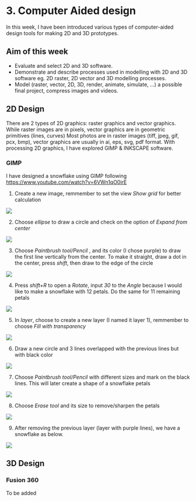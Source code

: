# 3. Computer Aided design

In this week, I have been introduced various types of computer-aided design tools for making 2D and 3D prototypes.

## Aim of this week

- Evaluate and select 2D and 3D software.
- Demonstrate and describe processes used in modelling with 2D and 3D software eg. 2D raster, 2D vector and 3D modelling processes.
- Model (raster, vector, 2D, 3D, render, animate, simulate, ...) a possible final project, compress images and videos.


## 2D Design

There are 2 types of 2D graphics: raster graphics and vector graphics. While raster images are in pixels, vector graphics are in geometric primitives (lines, curves)
Most photos are in raster images (tiff, jpeg, gif, pcx, bmp), vector graphics are usually in ai, eps, svg, pdf format.
With processing 2D graphics, I have explored GIMP & INKSCAPE software.


### GIMP

I have designed a snowflake using GIMP following <https://www.youtube.com/watch?v=6VWn1qO0irE>

1. Create a new image, remmember to set the view *Show grid* for better calculation

![](../images/week02/snow-1.png)


2. Choose *ellipse* to draw a circle and check on the option of *Expand from center*

![](../images/week02/snow-2.jpg)


3. Choose *Paintbrush tool/Pencil* , and its color (I chose purple) to draw the first line vertically from the center. To make it straight, draw a dot in the center, press *shift*, then draw to the edge of the circle

![](../images/week02/snow-3.jpg)


4. Press *shift+R* to open a *Rotate*, input *30* to the *Angle* because I would like to make a snowflake with 12 petals. Do the same for 11 remaining petals

![](../images/week02/snow-4.jpg)


5. In *layer*, choose to create a new layer (I named it layer 1), remmember to choose *Fill with transparency* 

![](../images/week02/snow-5.jpg)


6. Draw a new circle and 3 lines overlapped with the previous lines but with black color

![](../images/week02/snow-6.jpg)


7. Choose *Paintbrush tool/Pencil* with different sizes and mark on the black lines. This will later create a shape of a snowflake petals

![](../images/week02/snow-7.jpg)


8. Choose *Erase tool* and its size to remove/sharpen the petals

![](../images/week02/snow-8.jpg)


9. After removing the previous layer (layer with purple lines), we have a snowflake as below.

![](../images/week02/snow-9.jpg)



## 3D Design


### Fusion 360

To be added
